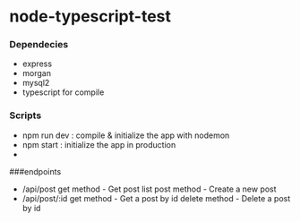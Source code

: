 # node-typescript-test
### Dependecies
* express
* morgan
* mysql2
* typescript for compile

### Scripts
* npm run dev : compile & initialize the app with nodemon
* npm start : initialize the app in production
* 
###endpoints
* /api/post
  get method - Get post list
  post method - Create a new post
* /api/post/:id
  get method - Get a post by id
  delete method - Delete a post by id
